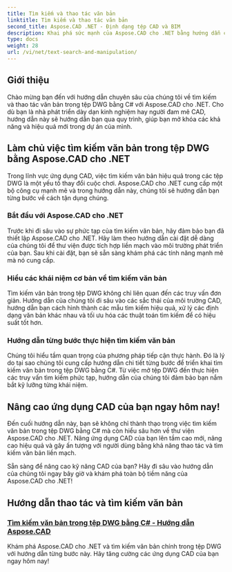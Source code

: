 ```yaml
---
title: Tìm kiếm và thao tác văn bản
linktitle: Tìm kiếm và thao tác văn bản
second_title: Aspose.CAD .NET - Định dạng tệp CAD và BIM
description: Khai phá sức mạnh của Aspose.CAD cho .NET bằng hướng dẫn của chúng tôi về tìm kiếm văn bản trong tệp DWG bằng C#. Nâng cao kỹ năng CAD của bạn và nâng cao ứng dụng của bạn.
type: docs
weight: 28
url: /vi/net/text-search-and-manipulation/
---
```


## Giới thiệu

Chào mừng bạn đến với hướng dẫn chuyên sâu của chúng tôi về tìm kiếm và thao tác văn bản trong tệp DWG bằng C# với Aspose.CAD cho .NET. Cho dù bạn là nhà phát triển dày dạn kinh nghiệm hay người đam mê CAD, hướng dẫn này sẽ hướng dẫn bạn qua quy trình, giúp bạn mở khóa các khả năng và hiệu quả mới trong dự án của mình.

## Làm chủ việc tìm kiếm văn bản trong tệp DWG bằng Aspose.CAD cho .NET

Trong lĩnh vực ứng dụng CAD, việc tìm kiếm văn bản hiệu quả trong các tệp DWG là một yếu tố thay đổi cuộc chơi. Aspose.CAD cho .NET cung cấp một bộ công cụ mạnh mẽ và trong hướng dẫn này, chúng tôi sẽ hướng dẫn bạn từng bước về cách tận dụng chúng.

### Bắt đầu với Aspose.CAD cho .NET

Trước khi đi sâu vào sự phức tạp của tìm kiếm văn bản, hãy đảm bảo bạn đã thiết lập Aspose.CAD cho .NET. Hãy làm theo hướng dẫn cài đặt dễ dàng của chúng tôi để thư viện được tích hợp liền mạch vào môi trường phát triển của bạn. Sau khi cài đặt, bạn sẽ sẵn sàng khám phá các tính năng mạnh mẽ mà nó cung cấp.

### Hiểu các khái niệm cơ bản về tìm kiếm văn bản

Tìm kiếm văn bản trong tệp DWG không chỉ liên quan đến các truy vấn đơn giản. Hướng dẫn của chúng tôi đi sâu vào các sắc thái của môi trường CAD, hướng dẫn bạn cách hình thành các mẫu tìm kiếm hiệu quả, xử lý các định dạng văn bản khác nhau và tối ưu hóa các thuật toán tìm kiếm để có hiệu suất tốt hơn.

### Hướng dẫn từng bước thực hiện tìm kiếm văn bản

Chúng tôi hiểu tầm quan trọng của phương pháp tiếp cận thực hành. Đó là lý do tại sao chúng tôi cung cấp hướng dẫn chi tiết từng bước để triển khai tìm kiếm văn bản trong tệp DWG bằng C#. Từ việc mở tệp DWG đến thực hiện các truy vấn tìm kiếm phức tạp, hướng dẫn của chúng tôi đảm bảo bạn nắm bắt kỹ lưỡng từng khái niệm. 

## Nâng cao ứng dụng CAD của bạn ngay hôm nay!

Đến cuối hướng dẫn này, bạn sẽ không chỉ thành thạo trong việc tìm kiếm văn bản trong tệp DWG bằng C# mà còn hiểu sâu hơn về thư viện Aspose.CAD cho .NET. Nâng ứng dụng CAD của bạn lên tầm cao mới, nâng cao hiệu quả và gây ấn tượng với người dùng bằng khả năng thao tác và tìm kiếm văn bản liền mạch.

Sẵn sàng để nâng cao kỹ năng CAD của bạn? Hãy đi sâu vào hướng dẫn của chúng tôi ngay bây giờ và khám phá toàn bộ tiềm năng của Aspose.CAD cho .NET!
## Hướng dẫn thao tác và tìm kiếm văn bản
### [Tìm kiếm văn bản trong tệp DWG bằng C# - Hướng dẫn Aspose.CAD](./searching-text-in-dwg-files/)
Khám phá Aspose.CAD cho .NET và tìm kiếm văn bản chính trong tệp DWG với hướng dẫn từng bước này. Hãy tăng cường các ứng dụng CAD của bạn ngay hôm nay!